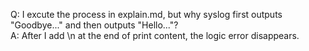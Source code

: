 Q: I excute the process in explain.md, but why syslog first outputs "Goodbye..." and then outputs "Hello..."?<br>
A: After I add \n at the end of print content, the logic error disappears.<br>